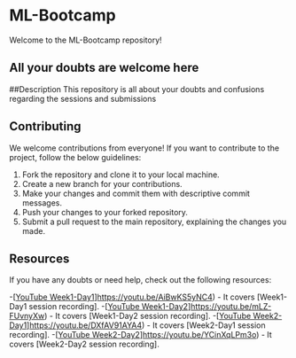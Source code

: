 # ML-Bootcamp
Welcome to the ML-Bootcamp repository!
## All your doubts are welcome here

##Description
This repository is all about your doubts and confusions regarding the sessions and submissions

## Contributing

We welcome contributions from everyone! If you want to contribute to the project, follow the below guidelines:

1. Fork the repository and clone it to your local machine.
2. Create a new branch for your contributions.
3. Make your changes and commit them with descriptive commit messages.
4. Push your changes to your forked repository.
5. Submit a pull request to the main repository, explaining the changes you made.


## Resources

If you have any doubts or need help, check out the following resources:

-[[YouTube Week1-Day1](https://www.freepik.com/vectors/youtube-logo-png)]https://youtu.be/AiBwKS5yNC4) - It covers [Week1-Day1 session recording].
-[[YouTube Week1-Day2](https://www.freepik.com/vectors/youtube-logo-png)]https://youtu.be/mLZ-FUvnyXw) - It covers [Week1-Day2 session recording].
-[[YouTube Week2-Day1](https://www.freepik.com/vectors/youtube-logo-png)]https://youtu.be/DXfAV91AYA4) - It covers [Week2-Day1 session recording].
-[[YouTube Week2-Day2](https://www.freepik.com/vectors/youtube-logo-png)]https://youtu.be/YCinXqLPm3o) - It covers [Week2-Day2 session recording].



